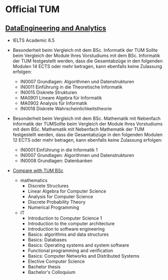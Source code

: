 # Official TUM


## [DataEngineering and Analytics](https://www.in.tum.de/fuer-studieninteressierte/bewerbung/masterstudiengaenge/data-engineering-and-analytics/)
* IELTS Academic 6.5
* Besonderheit beim Vergleich mit dem BSc. Informatik der TUM Sollte beim Vergleich der Module Ihres Vorstudiums mit dem BSc. Informatik der TUM festgestellt werden, dass die Gesamtabzüge in den folgenden Modulen 14 ECTS oder mehr betragen, kann ebenfalls keine Zulassung erfolgen:

    * IN0007 Grundlagen: Algorithmen und Datenstrukturen
    * IN0011 Einführung in die Theoretische Informatik
    * IN0015 Diskrete Strukturen
    * MA0901 Lineare Algebra für Informatik
    * MA0902 Analysis für Informatik
    * IN0018 Diskrete Wahrscheinlichkeitstheorie

* Besonderheit beim Vergleich mit dem BSc. Mathematik mit Nebenfach Informatik der TUMSollte beim Vergleich der Module Ihres Vorstudiums mit dem BSc. Mathematik mit Nebenfach Mathematik der TUM festgestellt werden, dass die Gesamtabzüge in den folgenden Modulen 12 ECTS oder mehr betragen, kann ebenfalls keine Zulassung erfolgen:
    * IN0001 Einführung in die Informatik 1
    * IN0007 Grundlagen: Algorithmen und Datenstrukturen
    * IN0008 Grundlagen: Datenbanken
* [Compare with TUM BSc](https://www.in.tum.de/fuer-studierende/bachelor-studiengaenge/informatik/studienplan/studienbeginn-ab-ws-201819/)
    * mathematics 
         * Discrete Structures 
         * Linear Algebra for Computer Science 
         * Analysis for Computer Science 
         * Discrete Probability Theory
         * Numerical Programming
    * IT
         * Introduction to Computer Science 1
         * Introduction to the computer architecture
         * Introduction to software engineering
         * Basics: algorithms and data structures
         * Basics: Databases
         * Basics: Operating systems and system software
         * Functional programming and verification
         * Basics: Computer Networks and Distributed Systems
         * Elective Computer Science
         * Bachelor thesis
         * Bachelor's Colloquium
